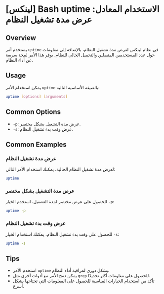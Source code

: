 # [لينكس] Bash uptime الاستخدام المعادل: عرض مدة تشغيل النظام

## Overview
يستخدم أمر `uptime` في نظام لينكس لعرض مدة تشغيل النظام، بالإضافة إلى معلومات حول عدد المستخدمين المتصلين والتحميل الحالي للنظام. يوفر هذا الأمر لمحة سريعة عن أداء النظام.

## Usage
يمكن استخدام الأمر `uptime` بالصيغة الأساسية التالية:

```bash
uptime [options] [arguments]
```

## Common Options
- `-p`: عرض مدة التشغيل بشكل مختصر.
- `-s`: عرض وقت بدء تشغيل النظام.

## Common Examples

### عرض مدة تشغيل النظام
لعرض مدة تشغيل النظام الحالية، يمكنك استخدام الأمر التالي:

```bash
uptime
```

### عرض مدة التشغيل بشكل مختصر
للحصول على عرض مختصر لمدة التشغيل، استخدم الخيار `-p`:

```bash
uptime -p
```

### عرض وقت بدء تشغيل النظام
للحصول على وقت بدء تشغيل النظام، يمكنك استخدام الخيار `-s`:

```bash
uptime -s
```

## Tips
- استخدم الأمر `uptime` بشكل دوري لمراقبة أداء النظام.
- يمكن دمج الأمر مع أدوات أخرى مثل `grep` للحصول على معلومات أكثر تحديدًا.
- تأكد من استخدام الخيارات المناسبة للحصول على المعلومات التي تحتاجها بشكل أسرع.
